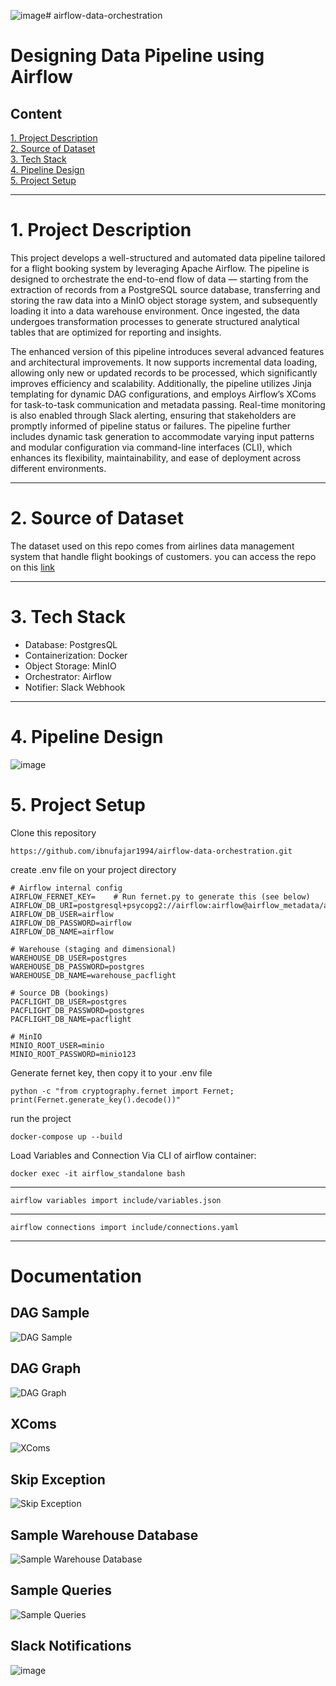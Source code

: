 ![image](https://github.com/user-attachments/assets/bcf84dd5-d2ef-40ec-8094-11875c0afb14)# airflow-data-orchestration

# **Designing Data Pipeline using Airflow**

## Content
[1. Project Description](#1-project-description)  
[2. Source of Dataset](#2-source-of-dataset)  
[3. Tech Stack](#3-tech-stack)  
[4. Pipeline Design](#4-pipeline-design)  
[5. Project Setup](#5-project-setup)  

---
# 1. Project Description
This project develops a well-structured and automated data pipeline tailored for a flight booking system by leveraging Apache Airflow. The pipeline is designed to orchestrate the end-to-end flow of data — starting from the extraction of records from a PostgreSQL source database, transferring and storing the raw data into a MinIO object storage system, and subsequently loading it into a data warehouse environment. Once ingested, the data undergoes transformation processes to generate structured analytical tables that are optimized for reporting and insights.

The enhanced version of this pipeline introduces several advanced features and architectural improvements. It now supports incremental data loading, allowing only new or updated records to be processed, which significantly improves efficiency and scalability. Additionally, the pipeline utilizes Jinja templating for dynamic DAG configurations, and employs Airflow’s XComs for task-to-task communication and metadata passing. Real-time monitoring is also enabled through Slack alerting, ensuring that stakeholders are promptly informed of pipeline status or failures. The pipeline further includes dynamic task generation to accommodate varying input patterns and modular configuration via command-line interfaces (CLI), which enhances its flexibility, maintainability, and ease of deployment across different environments.

---

# 2. Source of Dataset
The dataset used on this repo comes from airlines data management system that handle flight bookings of customers. you can access the repo on this [link](https://drive.google.com/file/d/1Zu5grD6mKuCcLagggE9R8ILjzvPIbXDQ/view?usp=sharing)

---

# 3. Tech Stack  
- Database: PostgresQL
- Containerization: Docker
- Object Storage: MinIO
- Orchestrator: Airflow
- Notifier: Slack Webhook

---

# 4. Pipeline Design
![image](https://github.com/user-attachments/assets/5325515e-e8d6-4b0d-b723-272c7b5bb7a9)

# 5. Project Setup
Clone this repository
```
https://github.com/ibnufajar1994/airflow-data-orchestration.git
```



create .env file on your project directory
```
# Airflow internal config
AIRFLOW_FERNET_KEY=    # Run fernet.py to generate this (see below)
AIRFLOW_DB_URI=postgresql+psycopg2://airflow:airflow@airflow_metadata/airflow
AIRFLOW_DB_USER=airflow
AIRFLOW_DB_PASSWORD=airflow
AIRFLOW_DB_NAME=airflow

# Warehouse (staging and dimensional)
WAREHOUSE_DB_USER=postgres
WAREHOUSE_DB_PASSWORD=postgres
WAREHOUSE_DB_NAME=warehouse_pacflight

# Source DB (bookings)
PACFLIGHT_DB_USER=postgres
PACFLIGHT_DB_PASSWORD=postgres
PACFLIGHT_DB_NAME=pacflight

# MinIO
MINIO_ROOT_USER=minio
MINIO_ROOT_PASSWORD=minio123
```

Generate fernet key, then copy it to your .env file
```
python -c "from cryptography.fernet import Fernet; print(Fernet.generate_key().decode())"
```

run the project
```
docker-compose up --build
```

Load Variables and Connection Via CLI of airflow container:

```
docker exec -it airflow_standalone bash
```
---
```
airflow variables import include/variables.json
```
---
```
airflow connections import include/connections.yaml
```
---

# Documentation

## DAG Sample
![DAG Sample](sample/1.dag-sample.png)

## DAG Graph
![DAG Graph](sample/2.dag-graph.png)

## XComs
![XComs](sample/3.%20XComs.png)

## Skip Exception
![Skip Exception](sample/4.skip-exception.png)

## Sample Warehouse Database
![Sample Warehouse Database](sample/5.sample-warehouse-database.png)

## Sample Queries
![Sample Queries](sample/6.%20sample-queries.png)

## Slack Notifications
![image](https://github.com/user-attachments/assets/ec94abaf-3cc2-4d60-b503-e9db832f5d77)




  

